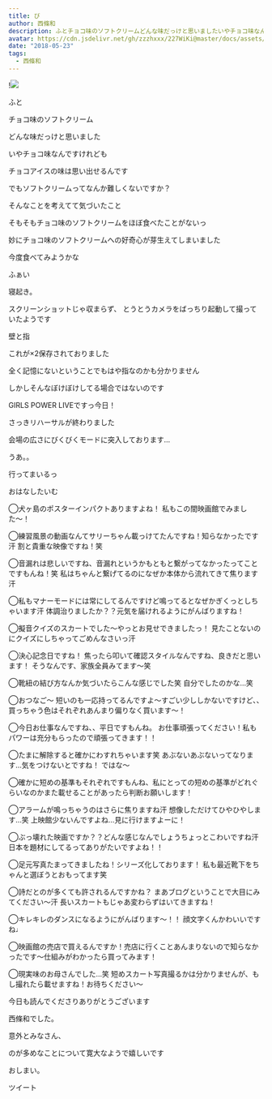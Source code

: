 ```yaml
---
title: び
author: 西條和
description: ふとチョコ味のソフトクリームどんな味だっけと思いましたいやチョコ味なんですけれどもチョコア...
avatar: https://cdn.jsdelivr.net/gh/zzzhxxx/227WiKi@master/docs/assets/photo/avatar/nagomi.jpg
date: "2018-05-23"
tags:
  - 西條和
---
```


!![](https://cdn.jsdelivr.net/gh/zzzhxxx/227WiKi-image@master/blog-image/nagomi-2018-05-23_1.jpg)









ふと









チョコ味のソフトクリーム












どんな味だっけと思いました









いやチョコ味なんですけれども












チョコアイスの味は思い出せるんです











でもソフトクリームってなんか難しくないですか？













そんなことを考えてて気づいたこと











そもそもチョコ味のソフトクリームをほぼ食べたことがないっ









妙にチョコ味のソフトクリームへの好奇心が芽生えてしまいました












今度食べてみようかな


















ふぁい






寝起き。







スクリーンショットじゃ収まらず、
とうとうカメラをばっちり起動して撮っていたようです









壁と指









これが×2保存されておりました













全く記憶にないということでもはや指なのかも分かりません











しかしそんなぼけぼけしてる場合ではないのです










GIRLS POWER LIVEですっ今日！









さっきリハーサルが終わりました










会場の広さにびくびくモードに突入しております…










うあ。。
















行ってまいるっ











おはなしたいむ



◯犬ヶ島のポスターインパクトありますよね！
私もこの間映画館でみました〜！






◯練習風景の動画なんてサリーちゃん載っけてたんですね！知らなかったです汗
割と貴重な映像ですね！笑




◯音漏れは悲しいですね、音漏れというかもともと繋がってなかったってことですもんね！笑
私はちゃんと繋げてるのになぜか本体から流れてきて焦ります汗




◯私もマナーモードには常にしてるんですけど鳴ってるとなぜかぎくっとしちゃいます汗
体調治りましたか？？元気を届けれるようにがんばりますね！






◯擬音クイズのスカートでした〜やっとお見せできましたっ！
見たことないのにクイズにしちゃってごめんなさいっ汗





◯決心記念日ですね！
焦ったら叩いて確認スタイルなんですね、良きだと思います！
そうなんです、家族全員みてます〜笑





◯靴紐の結び方なんか気づいたらこんな感じでした笑
自分でしたのかな…笑







◯おつなご〜
短いのも一応持ってるんですよ〜すごい少ししかないですけど、、
買っちゃう色はそれぞれあんまり偏りなく買います〜！







◯今日お仕事なんですね、、平日ですもんね。
お仕事頑張ってください！私もパワーは充分もらったので頑張ってきます！！





◯たまに解除すると確かにわすれちゃいます笑
あぶないあぶないってなります…気をつけないとですね！
ではな〜







◯確かに短めの基準もそれぞれですもんね、私にとっての短めの基準がどれぐらいなのかまた載せることがあったら判断お願いします！







◯アラームが鳴っちゃうのはさらに焦りますね汗
想像しただけてひやひやします…笑
上映館少ないんですよね…見に行けますよーに！






◯ぶっ壊れた映画ですか？？どんな感じなんでしょうちょっとこわいですね汗
日本を題材にしてるってありがたいですよね！！






◯足元写真たまってきましたね！シリーズ化しております！
私も最近靴下をちゃんと選ぼうとおもってます笑






◯詩だとのが多くても許されるんですかね？
まあブログということで大目にみてください〜汗
長いスカートもじゃあ変わらずはいてきますね！





◯キレキレのダンスになるようにがんばります〜！！
顔文字くんかわいいですね♩





◯映画館の売店で買えるんですか！売店に行くことあんまりないので知らなかったです〜仕組みがわかったら買ってみます！






◯現実味のお母さんでした…笑
短めスカート写真撮るかは分かりませんが、もし撮れたら載せますね！お待ちください〜





今日も読んでくださりありがとうございます











西條和でした。







意外とみなさん、

のが多めなことについて寛大なようで嬉しいです










おしまい。


ツイート



